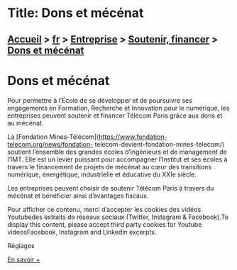 # Title: Dons et mécénat

## [Accueil](https://www.telecom-paris.fr "https://www.telecom-paris.fr") > [fr](https://www.telecom-paris.fr/fr "fr") > [Entreprise](https://www.telecom-paris.fr/fr/entreprise "Entreprise") > [Soutenir, financer](https://www.telecom-paris.fr/fr/entreprise/soutenir-financer "Soutenir, financer") > [Dons et mécénat](https://www.telecom-paris.fr/fr/entreprise/soutenir-financer/dons-mecenat)

[](https://www.telecom-paris.fr/fr/accueil)

# Dons et mécénat

Pour permettre à l’École de se développer et de poursuivre ses engagements en
Formation, Recherche et Innovation pour le numérique, les entreprises peuvent
soutenir et financer Télécom Paris grâce aux dons et au mécénat.

La [Fondation Mines-Télécom](https://www.fondation-telecom.org/news/fondation-
telecom-devient-fondation-mines-telecom/) soutient l’ensemble des grandes
écoles d’ingénieurs et de management de l’IMT. Elle est un levier puissant
pour accompagner l’Institut et ses écoles à travers le financement de projets
de mécénat au cœur des transitions numérique, énergétique, industrielle et
éducative du XXIe siècle.

Les entreprises peuvent choisir de soutenir Télécom Paris à travers du mécénat
et bénéficier ainsi d’avantages fiscaux.

Pour afficher ce contenu, merci d’accepter les cookies des vidéos Youtubedes
extraits de réseaux sociaux (Twitter, Instagram & Facebook).To display this
content, please accept third party cookies for Youtube videosFacebook,
Instagram and Linkedin excerpts.

Réglages

[En savoir +](https://www.telecom-paris.fr/fr/lecole/mecenat "En savoir +")

